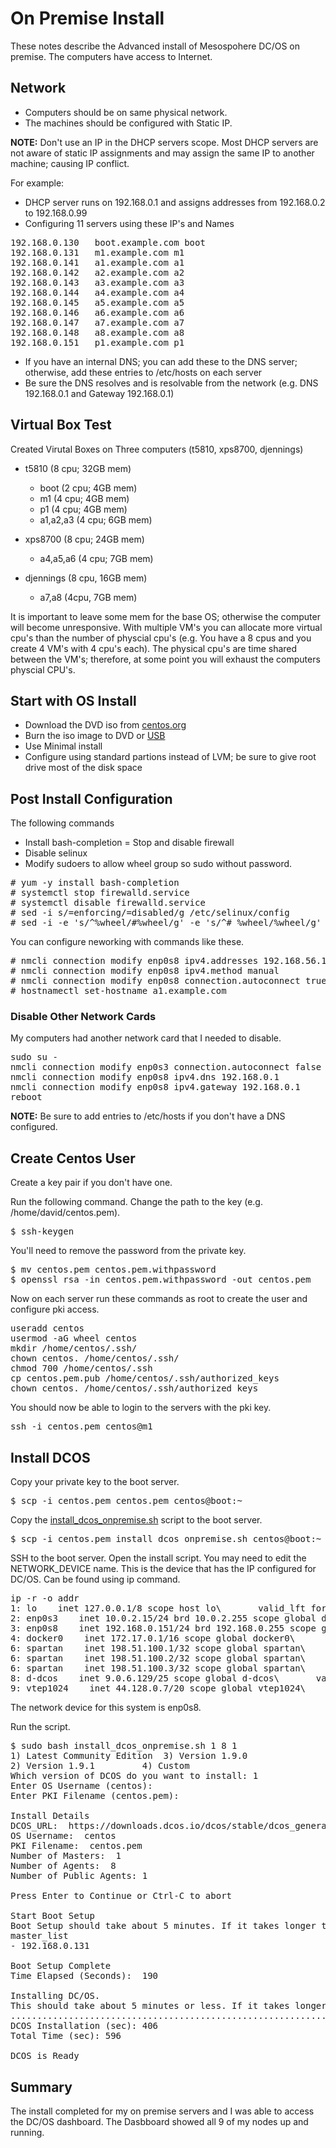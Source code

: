 # On Premise Install

These notes describe the Advanced install of Mesospohere DC/OS on premise. The computers have access to Internet.  

## Network 
- Computers should be on same physical network.
- The machines should be configured with Static IP.  

**NOTE:** Don't use an IP in the DHCP servers scope. Most DHCP servers are not aware of static IP assignments and may assign the same IP to another machine; causing IP conflict.

For example: 
- DHCP server runs on 192.168.0.1 and assigns addresses from 192.168.0.2 to 192.168.0.99
- Configuring 11 servers using these IP's and Names
<pre>
192.168.0.130   boot.example.com boot
192.168.0.131   m1.example.com m1
192.168.0.141   a1.example.com a1
192.168.0.142   a2.example.com a2
192.168.0.143   a3.example.com a3
192.168.0.144   a4.example.com a4
192.168.0.145   a5.example.com a5
192.168.0.146   a6.example.com a6
192.168.0.147   a7.example.com a7
192.168.0.148   a8.example.com a8
192.168.0.151   p1.example.com p1
</pre>
- If you have an internal DNS; you can add these to the DNS server; otherwise, add these entries to /etc/hosts on each server
- Be sure the DNS resolves and is resolvable from the network (e.g. DNS 192.168.0.1 and Gateway 192.168.0.1)


## Virtual Box Test

Created Virutal Boxes on Three computers (t5810, xps8700, djennings)

- t5810 (8 cpu; 32GB mem)
  - boot (2 cpu; 4GB mem)
  - m1 (4 cpu; 4GB mem)
  - p1 (4 cpu; 4GB mem)
  - a1,a2,a3 (4 cpu; 6GB mem)

- xps8700 (8 cpu; 24GB mem)
  - a4,a5,a6 (4 cpu; 7GB mem)

- djennings (8 cpu, 16GB mem)
  - a7,a8 (4cpu, 7GB mem)

It is important to leave some mem for the base OS; otherwise the computer will become unresponsive. With multiple VM's you can allocate more virtual cpu's than the number of physcial cpu's (e.g. You have a 8 cpus and you create 4 VM's with 4 cpu's each). The physical cpu's are time shared between the VM's; therefore, at some point you will exhaust the computers physcial CPU's.


## Start with OS Install
- Download the DVD iso from [centos.org](https://www.centos.org/download/)
- Burn the iso image to DVD or [USB](https://wiki.centos.org/HowTos/InstallFromUSBkey)
- Use Minimal install 
- Configure using standard partions instead of LVM; be sure to give root drive most of the disk space

## Post Install Configuration

The following commands
- Install bash-completion
= Stop and disable firewall
- Disable selinux
- Modify sudoers to allow wheel group so sudo without password.

<pre>
# yum -y install bash-completion
# systemctl stop firewalld.service
# systemctl disable firewalld.service
# sed -i s/=enforcing/=disabled/g /etc/selinux/config
# sed -i -e 's/^%wheel/#%wheel/g' -e 's/^# %wheel/%wheel/g' /etc/sudoers
</pre>

You can configure neworking with commands like these.

<pre>
# nmcli connection modify enp0s8 ipv4.addresses 192.168.56.141/24
# nmcli connection modify enp0s8 ipv4.method manual
# nmcli connection modify enp0s8 connection.autoconnect true
# hostnamectl set-hostname a1.example.com
</pre>

### Disable Other Network Cards
My computers had another network card that I needed to disable.

<pre>
sudo su -
nmcli connection modify enp0s3 connection.autoconnect false
nmcli connection modify enp0s8 ipv4.dns 192.168.0.1
nmcli connection modify enp0s8 ipv4.gateway 192.168.0.1
reboot
</pre>


**NOTE:** Be sure to add entries to /etc/hosts if you don't have a DNS configured.

## Create Centos User

Create a key pair if you don't have one.

Run the following command.  Change the path to the key (e.g. /home/david/centos.pem). 

<pre>
$ ssh-keygen
</pre>

You'll need to remove the password from the private key.

<pre>
$ mv centos.pem centos.pem.withpassword
$ openssl rsa -in centos.pem.withpassword -out centos.pem
</pre>

Now on each server run these commands as root to create the user and configure pki access.

<pre>
useradd centos
usermod -aG wheel centos
mkdir /home/centos/.ssh/
chown centos. /home/centos/.ssh/
chmod 700 /home/centos/.ssh
cp centos.pem.pub /home/centos/.ssh/authorized_keys
chown centos. /home/centos/.ssh/authorized_keys
</pre>


You should now be able to login to the servers with the pki key.

<pre>
ssh -i centos.pem centos@m1
</pre>

## Install DCOS

Copy your private key to the boot server.

<pre>
$ scp -i centos.pem centos.pem centos@boot:~
</pre>

Copy the [install_dcos_onpremise.sh](install_dcos_onpremise.sh) script to the boot server.

<pre>
$ scp -i centos.pem install_dcos_onpremise.sh centos@boot:~
</pre>

SSH to the boot server. Open the install script. You may need to edit the NETWORK_DEVICE name.  This is the device that has the IP configured for DC/OS.  Can be found using ip command.

<pre>
ip -r -o addr
1: lo    inet 127.0.0.1/8 scope host lo\       valid_lft forever preferred_lft forever
2: enp0s3    inet 10.0.2.15/24 brd 10.0.2.255 scope global dynamic enp0s3\       valid_lft 80499sec preferred_lft 80499sec
3: enp0s8    inet 192.168.0.151/24 brd 192.168.0.255 scope global enp0s8\       valid_lft forever preferred_lft forever
4: docker0    inet 172.17.0.1/16 scope global docker0\       valid_lft forever preferred_lft forever
6: spartan    inet 198.51.100.1/32 scope global spartan\       valid_lft forever preferred_lft forever
6: spartan    inet 198.51.100.2/32 scope global spartan\       valid_lft forever preferred_lft forever
6: spartan    inet 198.51.100.3/32 scope global spartan\       valid_lft forever preferred_lft forever
8: d-dcos    inet 9.0.6.129/25 scope global d-dcos\       valid_lft forever preferred_lft forever
9: vtep1024    inet 44.128.0.7/20 scope global vtep1024\       valid_lft forever preferred_lft forever
</pre>

The network device for this system is enp0s8.  

Run the script.

<pre>
$ sudo bash install_dcos_onpremise.sh 1 8 1 
1) Latest Community Edition  3) Version 1.9.0
2) Version 1.9.1	     4) Custom
Which version of DCOS do you want to install: 1
Enter OS Username (centos): 
Enter PKI Filename (centos.pem): 

Install Details
DCOS_URL:  https://downloads.dcos.io/dcos/stable/dcos_generate_config.sh
OS Username:  centos
PKI Filename:  centos.pem
Number of Masters:  1
Number of Agents:  8
Number of Public Agents: 1

Press Enter to Continue or Ctrl-C to abort

Start Boot Setup
Boot Setup should take about 5 minutes. If it takes longer than 10 minutes then use Ctrl-C to exit this Script and review the log files (e.g. boot.log)
master_list
- 192.168.0.131

Boot Setup Complete
Time Elapsed (Seconds):  190

Installing DC/OS.
This should take about 5 minutes or less. If it takes longer than 10 minutes then use Ctrl-C to exit this Script and review the log files (e.g. m1.log)
.................................................................................Boot Server Installation (sec): 190
DCOS Installation (sec): 406
Total Time (sec): 596

DCOS is Ready
</pre>

## Summary
The install completed for my on premise servers and I was able to access the DC/OS dashboard. The Dasbboard showed all 9 of my nodes up and running.  



